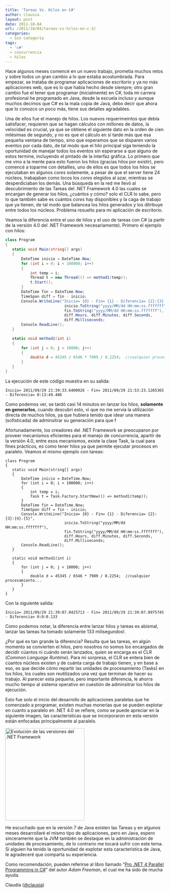 ```yaml
---
title: 'Tareas Vs. Hilos en C#'
author: clausia
layout: post
date: 2011-10-04
url: /2011/10/04/tareas-vs-hilos-en-c-3/
categories:
  - Sin categoría
tags:
  - 'c#'
  - concurrencia
  - hilos
---
```

Hace algunos meses comencé en un nuevo trabajo, prometía muchos retos y sobre todos un gran cambio a lo que estaba acostumbrada. Para empezar, se trataba de programar aplicaciones de escritorio y ya no más aplicaciones web, que es lo que había hecho desde siempre; otro gran cambio fue el tener que programar (inicialmente) en C#, toda mi carrera profesional he programado en Java, desde la escuela incluso y aunque muchos decimos que C# es la mala copia de Java, debo decir que ahora que lo conozco un poco más, tiene sus detalles agradables.

Una de ellos fue el manejo de hilos. Los nuevos requerimeintos que debía satisfacer, requieren que se hagan cálculos con millones de datos, la velocidad es crucial, ya que se obtiene el siguiente dato en la orden de cien milésimas de segundo, y no es que el cálculo en sí tarde más que esa pequeña ventana de tiempo, sino que esperamos que se disparen varios eventos por cada dato, de tal modo que el hilo principal siga teniendo la oportunidad de manejar todos los eventos sin esperarse a que alguno de estos termine, incluyendo el pintado de la interfaz gráfica. Lo primero que me vino a la mente para esto fueron los hilos (gracias hilos por existir), pero comencé a toparme con detallles, uno de ellos es que todos los hilos se ejecutaban en algunos <em>cores </em>solamente, a pesar de que el server tiene 24 núcleos, trabajaban como locos los <em>cores </em>elegidos al azar, mientras se desperdiciaban los demás. Una búsqueda en la red me llevó al descubrimiento de las Tareas del .NET Framework 4.0 las cuales se encargan de generar los hilos, ¿cuántos y cómo? solo el CLR lo sabe, pero lo que también sabe es cuántos <em>cores </em>hay disponibles y la caga de trabajo que ya tienen, de tal modo que balancea los hilos generados y los ditribuye entre todos los núcleos. Problema resuelto para mi aplicación de escritorio.

Veamos la diferencia entre el uso de hilos y el uso de tareas con C# (a partir de la versión 4.0 del .NET Framework necesariamente). Primero el ejemplo con hilos:

```cs
class Program
{
   static void Main(string[] args)
   {
       DateTime inicio = DateTime.Now;
       for (int i = 0; i < 100000; i++)
       {
           int temp = i;
           Thread t = new Thread(() => method1(temp));
           t.Start();
       }
       DateTime fin = DateTime.Now;
       TimeSpan diff = fin - inicio;
       Console.WriteLine("Inicio= {0} - Fin= {1} - Diferencia= {2}:{3}:{4}.{5}",
                          inicio.ToString("yyyy/MM/dd HH:mm:ss.fffffff"),
                          fin.ToString("yyyy/MM/dd HH:mm:ss.fffffff"),
                          diff.Hours, diff.Minutes, diff.Seconds,
                          diff.Milliseconds;
       Console.ReadLine();
   }

   static void method1(int i)
   {
       for (int j = 0; j < 10000; j++)
       {
           double d = 45345 / 6546 * 7989 / 0.2254;  //cualquier procesamiento...
       }
   }
}
```

La ejecución de este código muestra en su salida:

```
Inicio= 2011/09/29 21:39:33.6400926 - Fin= 2011/09/29 21:53:23.1265365 - Diferencia= 0:13:49.486
```

Como podemos ver, se tardó casi 14 minutos en lanzar los hilos, <strong>solamente en generarlos</strong>, cuando descubrí esto, vi que no me servía la utilización directa de muchos hilos, ya que hubiera tenido que idear una manera (sofisticada) de adminsitrar su generación para que f

Afortunadamente, los creadores del .NET Framework se preocuparon por proveer mecanismos eficientes para el manejo de concurrencia, apartír de la versión 4.0, entre esos mecanismos, existe la clase Task, la cual para fines prácticos, es como tener hilos ya que permite ejecutar procesos en paralelo. Veamos el mismo ejemplo con tareas:

```
class Program
{
   static void Main(string[] args)
   {
       DateTime inicio = DateTime.Now;
       for (int i = 0; i < 100000; i++)
       {
           int temp = i;
           Task t = Task.Factory.StartNew(() => method1(temp));
       }
       DateTime fin = DateTime.Now;
       TimeSpan diff = fin - inicio;
       Console.WriteLine("Inicio= {0} - Fin= {1} - Diferencia= {2}:{3}:{4}.{5}",
                          inicio.ToString("yyyy/MM/dd HH:mm:ss.fffffff"),
                          fin.ToString("yyyy/MM/dd HH:mm:ss.fffffff"),
                          diff.Hours, diff.Minutes, diff.Seconds,
                          diff.Milliseconds;
       Console.ReadLine();
   }

   static void method1(int i)
   {
       for (int j = 0; j < 10000; j++)
       {
           double d = 45345 / 6546 * 7989 / 0.2254;  //cualquier procesamiento...
       }
   }
}
```

Con la siguiente salida:

```
Inicio= 2011/09/29 21:39:07.0425713 - Fin= 2011/09/29 21:39:07.0975745 - Diferencia= 0:0:0.133
```

Como podemos notar, la diferencia entre lanzar hilos y tareas es abismal, lanzar las tareas ha tomado solamente 133 milisegundos!.

¿Por qué es tan grande la diferencia? Resulta que las tareas, en algún momento se convierten el hilos, pero nosotros no somos los encargados de decidir cúantos ni cuándo serán lanzados, quien se encarga es el CLR (<em>Common Language Runtime</em>). Para mi sorpresa, el CLR se entera bien de cúantos núcleos existen y de cuánta carga de trabajo tienen, y en base a eso, es que decide cómo repartir las unidades de procesamiento (Tasks) en los hilos, los cuales son reutilizados una vez que terminan de hacer su trabajo. Al parecer esta pequeña, pero importante diferencia, le ahorra mucho tiempo al sistema operativo en cuestión de adminsitrar los hilos de ejecución.

Esto fue solo el inicio del desarrollo de aplicaciones paralelas que he comenzado a programar, existen muchas monerias que se pueden explotar en cuanto a paralelo en .NET 4.0 se refiere, como se puede apreciar en la siguiente imagen, las características que se incorporaron en esta versión están enfocadas principalmente al paralelo.

<img src="http://upload.wikimedia.org/wikipedia/commons/thumb/d/d3/DotNet.svg/250px-DotNet.svg.png" alt="Evolución de las versiones del .NET Framework" width="250" height="292" />

He escuchado que en la versión 7 de Java existen las Tareas y en algunos meses desarrollaré el mismo tipo de aplicaciones, pero en Java, espero sinceramente que la JVM también se destaque en la administración de unidades de procesamiento, de lo contrario me tocará sufrir con este tema. Si alguien ha tenido la oportunidad de explotar esta característica de Java, le agradeceré que comparta su experiencia.

Como recomendación, pueden referirse al libro llamado &#8220;<a href="http://www.amazon.com/NET-Parallel-Programming-Experts-Voice/dp/1430229675" target="_blank">Pro .NET 4 Parallel Programming in C#</a>&#8221; del autor <em>Adam Freeman</em>, el cual me ha sido de mucha ayuda.

Claudia (<a href="http://twitter.com/#!/clausia" target="_blank">@clausia</a>)
